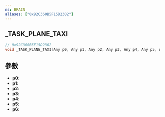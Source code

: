 ```yaml
---
ns: BRAIN
aliases: ["0x92C360B5F15D2302"]
---
```

## _TASK_PLANE_TAXI

```c
// 0x92C360B5F15D2302
void _TASK_PLANE_TAXI(Any p0, Any p1, Any p2, Any p3, Any p4, Any p5, Any p6);
```


## 參數
* **p0**: 
* **p1**: 
* **p2**: 
* **p3**: 
* **p4**: 
* **p5**: 
* **p6**: 

